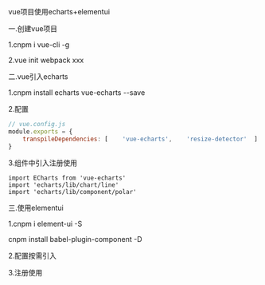 vue项目使用echarts+elementui

一.创建vue项目

1.cnpm i vue-cli -g

2.vue init webpack xxx

二.vue引入echarts

1.cnpm install echarts vue-echarts --save

2.配置

```js
// vue.config.js
module.exports = { 
    transpileDependencies: [    'vue-echarts',    'resize-detector'  ]
}
```

3.组件中引入注册使用

```vue
import ECharts from 'vue-echarts'
import 'echarts/lib/chart/line'
import 'echarts/lib/component/polar'
```

三.使用elementui

1.cnpm i element-ui -S

cnpm install babel-plugin-component -D

2.配置按需引入

3.注册使用